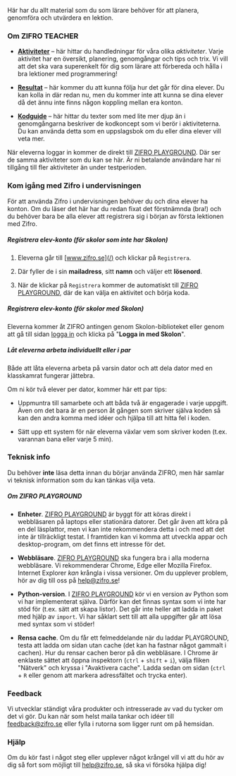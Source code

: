 <!-- Template: Teacher Home -->
<!-- Link: /teacher/ -->
<!-- Page title: Teacher -->
<!-- Title: Välkommen till ZIFRO TEACHER! -->
<!-- Alert info: -->

Här har du allt material som du som lärare behöver för att planera, genomföra och utvärdera en lektion.

<!-- App Intro: -->

### Om ZIFRO TEACHER

- **[Aktiviteter](/teacher/aktiviteter)** – här hittar du handledningar för våra olika _aktiviteter_. Varje aktivitet har en översikt, planering, genomgångar och tips och trix. Vi vill att det ska vara superenkelt för dig som lärare att förbereda och hålla i bra lektioner med programmering!

- **[Resultat](/teacher/resultat)** – här kommer du att kunna följa hur det går för dina elever. Du kan kolla in där redan nu, men du kommer inte att kunna se dina elever då det ännu inte finns någon koppling mellan era konton.

- **[Kodguide](/kodguide)** – här hittar du texter som med lite mer djup än i genomgångarna beskriver de kodkoncept som vi berör i aktiviteterna. Du kan använda detta som en uppslagsbok om du eller dina elever vill veta mer.

<!-- Playground Title: Om ZIFRO PLAYGROUND -->
<!-- Playground Info: -->

När eleverna loggar in kommer de direkt till [ZIFRO PLAYGROUND](/playground). Där ser de samma aktiviteter som du kan se här. Är ni betalande användare har ni tillgång till fler aktiviteter än under testperioden.

<!-- Playground Bottom Text: Tille ZIFRO PLAYGROUND -->
<!-- Get Started: -->

### Kom igång med Zifro i undervisningen

För att använda Zifro i undervisningen behöver du och dina elever ha konton. Om du läser det här har du redan fixat det förstnämnda (bra!) och du behöver bara be alla elever att registrera sig i början av första lektionen med Zifro.

##### Registrera elev-konto (för skolor som inte har Skolon)

1. Eleverna går till [www.zifro.se](/) och klickar på `Registrera`.

2. Där fyller de i sin **mailadress**, sitt **namn** och väljer ett **lösenord**.

3. När de klickar på `Registrera` kommer de automatiskt till [ZIFRO PLAYGROUND](/playground), där de kan välja en aktivitet och börja koda.

##### Registrera elev-konto (för skolor med Skolon)

Eleverna kommer åt ZIFRO antingen genom Skolon-biblioteket eller genom att gå till sidan [logga in](/logga-in) och klicka på "**Logga in med Skolon**".

##### Låt eleverna arbeta individuellt eller i par

Både att låta eleverna arbeta på varsin dator och att dela dator med en klasskamrat fungerar jättebra.

Om ni kör två elever per dator, kommer här ett par tips:

- Uppmuntra till samarbete och att båda två är engagerade i varje uppgift. Även om det bara är en person åt gången som skriver själva koden så kan den andra komma med idéer och hjälpa till att hitta fel i koden.

- Sätt upp ett system för när eleverna växlar vem som skriver koden (t.ex. varannan bana eller varje 5 min).
<!-- Technical Info: -->

### Teknisk info

Du behöver **inte** läsa detta innan du börjar använda ZIFRO, men här samlar vi teknisk information som du kan tänkas vilja veta.

##### Om ZIFRO PLAYGROUND

- **Enheter**. [ZIFRO PLAYGROUND](/playground) är byggt för att köras direkt i webbläsaren på laptops eller stationära datorer. Det går även att köra på en del läsplattor, men vi kan inte rekommendera detta i och med att det inte är tillräckligt testat. I framtiden kan vi komma att utveckla appar och desktop-program, om det finns ett intresse för det.

- **Webbläsare**. [ZIFRO PLAYGROUND](/playground) ska fungera bra i alla moderna webbläsare. Vi rekommenderar Chrome, Edge eller Mozilla Firefox. Internet Explorer _kan_ krångla i vissa versioner. Om du upplever problem, hör av dig till oss på help@zifro.se!

- **Python-version**. I [ZIFRO PLAYGROUND](/playground) kör vi en version av Python som vi har implementerat själva. Därför kan det finnas syntax som vi inte har stöd för (t.ex. sätt att skapa listor). Det går inte heller att ladda in paket med hjälp av `import`. Vi har såklart sett till att alla uppgifter går att lösa med syntax som vi stöder!

- **Rensa cache**. Om du får ett felmeddelande när du laddar PLAYGROUND, testa att ladda om sidan utan cache (det kan ha fastnar något gammalt i cachen). Hur du rensar cachen beror på din webbläsare. I Chrome är enklaste sättet att öppna inspektorn (`ctrl` + `shift` + `i`), välja fliken "Nätverk" och kryssa i "Avaktivera cache". Ladda sedan om sidan (`ctrl` + `R` eller genom att markera adressfältet och trycka enter).

<!-- Feedback: -->

### Feedback

Vi utvecklar ständigt våra produkter och intresserade av vad du tycker om det vi gör. Du kan när som helst maila tankar och idéer till feedback@zifro.se eller fylla i rutorna som ligger runt om på hemsidan.

<!-- Feedback Box: reference to {Continuous Feedback} form -->
<!-- Support: -->

### Hjälp

Om du kör fast i något steg eller upplever något krångel vill vi att du hör av dig så fort som möjligt till help@zifro.se, så ska vi försöka hjälpa dig!

<!-- Support Buttom Text: Be om hjälp -->
<!-- Support Button Link: mailto:help@zifro.se -->
